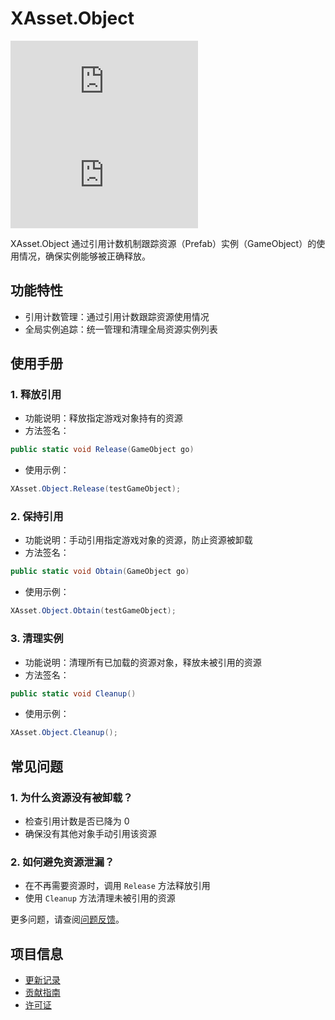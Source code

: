 # XAsset.Object

[![Version](https://img.shields.io/npm/v/org.eframework.u3d.res)](https://www.npmjs.com/package/org.eframework.u3d.res)
[![Downloads](https://img.shields.io/npm/dm/org.eframework.u3d.res)](https://www.npmjs.com/package/org.eframework.u3d.res)

XAsset.Object 通过引用计数机制跟踪资源（Prefab）实例（GameObject）的使用情况，确保实例能够被正确释放。

## 功能特性

- 引用计数管理：通过引用计数跟踪资源使用情况
- 全局实例追踪：统一管理和清理全局资源实例列表

## 使用手册

### 1. 释放引用
- 功能说明：释放指定游戏对象持有的资源
- 方法签名：
```csharp
public static void Release(GameObject go)
```
- 使用示例：
```csharp
XAsset.Object.Release(testGameObject);
```

### 2. 保持引用
- 功能说明：手动引用指定游戏对象的资源，防止资源被卸载
- 方法签名：
```csharp
public static void Obtain(GameObject go)
```
- 使用示例：
```csharp
XAsset.Object.Obtain(testGameObject);
```

### 3. 清理实例
- 功能说明：清理所有已加载的资源对象，释放未被引用的资源
- 方法签名：
```csharp
public static void Cleanup()
```
- 使用示例：
```csharp
XAsset.Object.Cleanup();
```

## 常见问题

### 1. 为什么资源没有被卸载？
- 检查引用计数是否已降为 0
- 确保没有其他对象手动引用该资源

### 2. 如何避免资源泄漏？
- 在不再需要资源时，调用 `Release` 方法释放引用
- 使用 `Cleanup` 方法清理未被引用的资源

更多问题，请查阅[问题反馈](../CONTRIBUTING.md#问题反馈)。

## 项目信息

- [更新记录](../CHANGELOG.md)
- [贡献指南](../CONTRIBUTING.md)
- [许可证](../LICENSE.md)